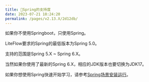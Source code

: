 ```yaml
---
title: 🌱Spring的支持度
date: 2023-07-21 18:24:20
permalink: /pages/v2.13.X/2d12db/
---
```


如果你不使用Springboot，只使用Spring。

LiteFlow要求的Spring的最低版本为Spring 5.0。

支持的范围是Spring 5.X ~ Spring 6.X。

当然如果你使用了最新的Spring 6.X，相应的JDK版本也要切换为JDK17。

如果你想使用Spring快速开始学习，请参考[Spring场景安装运行](/pages/v2.13.X/0a4573/)。